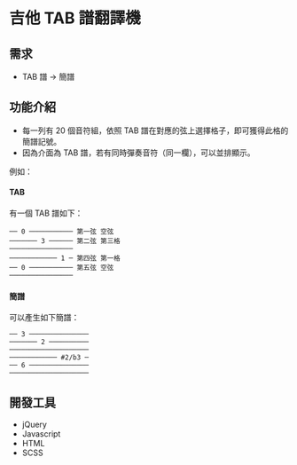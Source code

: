 # 吉他 TAB 譜翻譯機

## 需求
* TAB 譜 → 簡譜

## 功能介紹
* 每一列有 20 個音符組，依照 TAB 譜在對應的弦上選擇格子，即可獲得此格的簡譜記號。
* 因為介面為 TAB 譜，若有同時彈奏音符（同一欄），可以並排顯示。

例如：

#### TAB
有一個 TAB 譜如下：
```
── 0 ─────────── 第一弦 空弦
─────── 3 ────── 第二弦 第三格
────────────────
──────────── 1 ─ 第四弦 第一格
── 0 ─────────── 第五弦 空弦
────────────────
```

#### 簡譜
可以產生如下簡譜：
```
── 3 ───────────────
─────── 2 ──────────
────────────────────
──────────── #2/b3 ─
── 6 ───────────────
────────────────────
```

## 開發工具
* jQuery
* Javascript
* HTML
* SCSS
